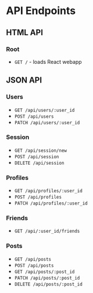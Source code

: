 # API Endpoints

## HTML API

### Root

- `GET /` - loads React webapp


## JSON API

### Users

- `GET /api/users/:user_id`
- `POST /api/users`
- `PATCH /api/users/:user_id`

### Session

- `GET /api/session/new`
- `POST /api/session`
- `DELETE /api/session`

### Profiles

- `GET /api/profiles/:user_id`
- `POST /api/profiles`
- `PATCH /api/profiles/:user_id`

### Friends

- `GET /api/:user_id/friends`

### Posts

- `GET /api/posts`
- `POST /api/posts`
- `GET /api/posts/:post_id`
- `PATCH /api/posts/:post_id`
- `DELETE /api/posts/:post_id`
